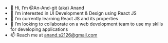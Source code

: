- 👋 Hi, I’m @An-And-git (aka) Anand
- 👀 I’m interested in UI Development & Design using React JS
- 🌱 I’m currently learning React JS and its properties
- 💞️ I’m looking to collaborate on a web development team to use my skills for developing applications 
- 📫 Reach me at anand.s2126@gmail.com

<!---
An-And-git/An-And-git is a ✨ special ✨ repository because its `README.md` (this file) appears on your GitHub profile.
You can click the Preview link to take a look at your changes.
--->
